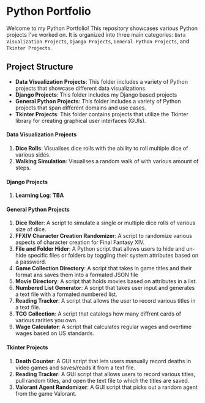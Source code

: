 # Python Portfolio

Welcome to my Python Portfolio! This repository showcases various Python projects I've worked on. It is organized into three main categories: `Data Visualization Projects`, `Django Projects`, `General Python Projects`, and `Tkinter Projects`.

## Project Structure

- **Data Visualization Projects**: This folder includes a variety of Python projects that showcase different data visualizations.
- **Django Projects**: This folder includes my Django based projects
- **General Python Projects**: This folder includes a variety of Python projects that span different domains and use cases.
- **Tkinter Projects**: This folder contains projects that utilize the Tkinter library for creating graphical user interfaces (GUIs).

#### Data Visualization Projects

1. **Dice Rolls**: Visualises dice rolls with the ability to roll multiple dice of various sides.
2. **Walking Simulation**: Visualises a random walk of with various amount of steps.

#### Django Projects

1. **Learning Log**: **TBA**

#### General Python Projects

1. **Dice Roller**: A script to simulate a single or multiple dice rolls of various size of dice.
2. **FFXIV Character Creation Randomizer**: A script to randomize various aspects of character creation for Final Fantasy XIV.
3. **File and Folder Hider**: A Python script that allows users to hide and un-hide specific files or folders by toggling their system attributes based on a password.
4. **Game Collection Directory**: A script that takes in game titles and their format ans saves them into a formated JSON file
5. **Movie Directory**: A script that holds movies based on attributes in a list.
6. **Numbered List Generator**: A script that takes user input and generates a text file with a formated numbered list.
7. **Reading Tracker**: A script that allows the user to record various titles in a text file.
8. **TCG Collection**: A script that catalogs how many diffrent cards of various rarities you own.
9. **Wage Calculator**: A script that calculates regular wages and overtime wages based on US standards.

#### Tkinter Projects

1. **Death Counter**: A GUI script that lets users manually record deaths in video games and saves/reads it from a text file.
2. **Reading Tracker**: A GUI script that allows users to record various titles, pull random titles, and open the text file to which the titles are saved.
3. **Valorant Agent Randomizer**: A GUI script that picks out a random agent from the game Valorant.
